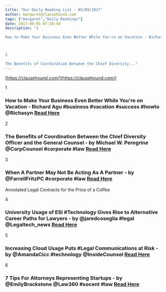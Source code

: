 ```yaml
---
title: "Our Daily Reading List - 05/09/2017"
author: margaret@clausehound.com
tags: ["margaret","Daily Readings"]
date: 2017-09-05 07:28:44
description: "1

How to Make Your Business Even Better While You're on Vacation - Richard Agu #business #vacation #success #howto @Richasyn Read Here



2

The Benefits of Coordination Between the Chief Diversity..."
---
```


[https://clausehound.com/](https://clausehound.com/)

1

### How to Make Your Business Even Better While You're on Vacation - Richard Agu #business #vacation #success #howto @Richasyn [Read Here](https://www.entrepreneur.com/article/297459)

2

### The Benefits of Coordination Between the Chief Diversity Officer and the General Counsel - by Michael W. Peregrine @CorpCounsel #corporate #law [Read Here](https://goo.gl/atfHFe)

3

### When A Partner May Not Be Acting As A Partner - by @FarrellFritzPC #corporate #law [Read Here](https://goo.gl/5w8zXr)

Annotated Legal Contracts
for the Price of a Coffee

4

### University Usage of ESI #Technology Gives Rise to Alternative Career Paths for Lawyers - by @jaredcoseglia #legal @Legaltech_news [Read Here](https://goo.gl/5rQMDp)

5

### Increasing Cloud Usage Puts #Legal Communications at Risk - by @AmandaCicc #technology @InsideCounsel [Read Here](https://goo.gl/4MkP39)

6

### 7 Tips For Attorneys Representing Startups - by @EmilyBrackstone @Law360 #socent #law [Read Here](https://goo.gl/YseQ5r)